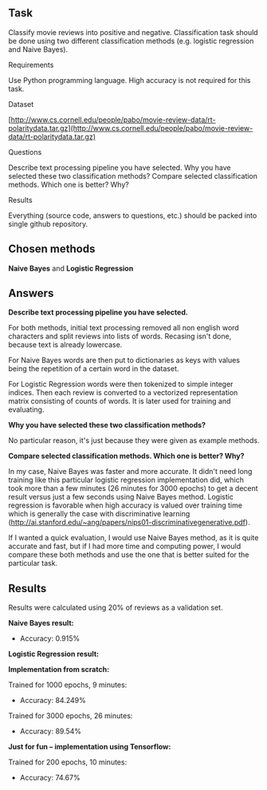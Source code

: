 ## Task
Classify movie reviews into positive and negative. Classification task should be done using two different classification methods (e.g. logistic regression and Naive Bayes).


Requirements

Use Python programming language.
High accuracy is not required for this task.


Dataset

[http://www.cs.cornell.edu/people/pabo/movie-review-data/rt-polaritydata.tar.gz](http://www.cs.cornell.edu/people/pabo/movie-review-data/rt-polaritydata.tar.gz)


Questions

Describe text processing pipeline you have selected.
Why you have selected these two classification methods?
Compare selected classification methods. Which one is better? Why?


Results

Everything (source code, answers to questions, etc.) should be packed into single github repository.

## Chosen methods
**Naive Bayes** and **Logistic Regression**

## Answers
**Describe text processing pipeline you have selected.**

For both methods, initial text processing removed all non english word characters and split reviews into lists of words. Recasing isn't done, because text is already lowercase.

For Naive Bayes words are then put to dictionaries as keys with values being the repetition of a certain word in the dataset.

For Logistic Regression words were then tokenized to simple integer indices. Then each review is converted to a vectorized representation matrix consisting of counts of words. It is later used for training and evaluating.

**Why you have selected these two classification methods?**

No particular reason, it's just because they were given as example methods.

**Compare selected classification methods. Which one is better? Why?**

In my case, Naive Bayes was faster and more accurate. It didn't need long training like this particular logistic regression implementation did, which took more than a few minutes (26 minutes for 3000 epochs) to get a decent result versus just a few seconds using Naive Bayes method.
Logistic regression is favorable when high accuracy is valued over training time which is generally the case with discriminative learning (http://ai.stanford.edu/~ang/papers/nips01-discriminativegenerative.pdf).

If I wanted a quick evaluation, I would use Naive Bayes method, as it is quite accurate and fast, but if I had more time and computing power, I would compare these both methods and use the one that is better suited for the particular task.


## Results

Results were calculated using 20% of reviews as a validation set.

**Naive Bayes result:**

 - Accuracy:  0.915%

**Logistic Regression result:**

**Implementation from scratch:**

Trained for 1000 epochs, 9 minutes:

 - Accuracy:  84.249%

Trained for 3000 epochs, 26 minutes:

 - Accuracy: 89.54%

 **Just for fun – implementation using Tensorflow:**

Trained for 200 epochs, 10 minutes:

 - Accuracy: 74.67%
